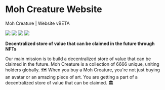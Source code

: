 # Moh Creature Website
Moh Creature | Website vBETA

[![](https://img.shields.io/badge/author-@MohCreature-red.svg?style=flat)](https://twitter.com/MohCreature) [![](https://img.shields.io/badge/discord-MohCreature-blue.svg?style=flat)](https://discord.gg/EJgzrteXHU) [![](https://img.shields.io/badge/newsletter-MoriahLabs-yellow.svg?style=flat)](https://medium.com/@moriahlabs) ![](https://img.shields.io/badge/build-html-success.svg?style=flat)

**Decentralized store of value that can be claimed in the future through NFTs**

Our main mission is to build a decentralized store of value that can be claimed in the future. Moh Creature is a collection of 6666 unique, uniting holders globally. 🗺 When you buy a Moh Creature, you're not just buying an avatar or an amazing piece of art. You are getting a part of a decentralized store of value that can be claimed. 🏛


